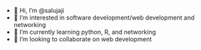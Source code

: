 - 👋 Hi, I’m @salujaji
- 👀 I’m interested in software development/web development and networking
- 🌱 I’m currently learning python, R, and networking 
- 💞️ I’m looking to collaborate on web development 

<!---
salujaji/salujaji is a ✨ special ✨ repository because its `README.md` (this file) appears on your GitHub profile.
You can click the Preview link to take a look at your changes.
--->
